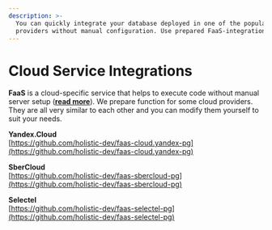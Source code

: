 ```yaml
---
description: >-
  You can quickly integrate your database deployed in one of the popular cloud
  providers without manual configuration. Use prepared FaaS-integrations.
---
```


# Cloud Service Integrations

**FaaS** is a cloud-specific service that helps to execute code without manual server setup \([**read more**](https://en.wikipedia.org/wiki/Function_as_a_service)\). We prepare function for some cloud providers. They are all very similar to each other and you can modify them yourself to suit your needs.

**Yandex.Cloud**   
[https://github.com/holistic-dev/faas-cloud.yandex-pg](https://github.com/holistic-dev/faas-cloud.yandex-pg)

**SberCloud**  
[https://github.com/holistic-dev/faas-sbercloud-pg](https://github.com/holistic-dev/faas-sbercloud-pg)  
  
**Selectel**  
[https://github.com/holistic-dev/faas-selectel-pg](https://github.com/holistic-dev/faas-selectel-pg)

